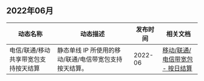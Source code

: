 ## 2022年06月
<table>
<thead>
<tr>
<th width="25%">动态名称</th>
<th width="40%">动态描述</th>
<th width="15%">发布时间</th>
<th width="20%">相关文档</th>
</tr>
</thead>
<tbody>
 <tr>
<td>电信/联通/移动共享带宽包支持按天结算</td> 
<td>静态单线 IP 所使用的移动/联通/电信带宽包支持按天结算。</td> 
<td>2022-06</td> 
<td><a href="https://cloud.tencent.com/document/product/684/15255#arjs">移动/联通/电信带宽包 - 按日结算</a></td> 
</tbody>
</table>
